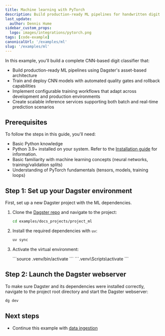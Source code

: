 ```yaml
---
title: Machine learning with PyTorch
description: Build production-ready ML pipelines for handwritten digit classification
last_update:
  author: Dennis Hume
sidebar_custom_props:
  logo: images/integrations/pytorch.png
tags: [code-example]
canonicalUrl: '/examples/ml'
slug: '/examples/ml'
---
```


In this example, you'll build a complete CNN-based digit classifier that:

- Build production-ready ML pipelines using Dagster's asset-based architecture
- Train and deploy CNN models with automated quality gates and rollback capabilities
- Implement configurable training workflows that adapt across development and production environments
- Create scalable inference services supporting both batch and real-time prediction scenarios

## Prerequisites

To follow the steps in this guide, you'll need:

- Basic Python knowledge
- Python 3.9+ installed on your system. Refer to the [Installation guide](/getting-started/installation) for information.
- Basic familiarity with machine learning concepts (neural networks, training/validation splits)
- Understanding of PyTorch fundamentals (tensors, models, training loops)

## Step 1: Set up your Dagster environment

First, set up a new Dagster project with the ML dependencies.

1. Clone the [Dagster repo](https://github.com/dagster-io/dagster) and navigate to the project:

   ```bash
   cd examples/docs_projects/project_ml
   ```

2. Install the required dependencies with `uv`:

   ```bash
   uv sync
   ```

3. Activate the virtual environment:

   <Tabs>
     <TabItem value="macos" label="MacOS">
       ```source .venv/bin/activate ```
     </TabItem>
     <TabItem value="windows" label="Windows">
       ```.venv\Scripts\activate ```
     </TabItem>
   </Tabs>

## Step 2: Launch the Dagster webserver

To make sure Dagster and its dependencies were installed correctly, navigate to the project root directory and start the Dagster webserver:

```bash
dg dev
```

## Next steps

- Continue this example with [data ingestion](/examples/full-pipelines/ml/data-ingestion)
